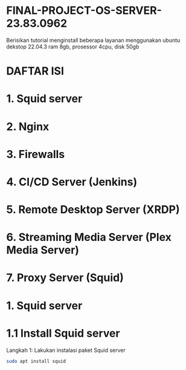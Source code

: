 # FINAL-PROJECT-OS-SERVER-23.83.0962
Berisikan tutorial menginstall beberapa layanan menggunakan ubuntu dekstop 22.04.3 ram 8gb, prosessor 4cpu, disk 50gb

# DAFTAR ISI
# 1.  Squid server
# 2.  Nginx
# 3.  Firewalls
# 4.   CI/CD Server (Jenkins)
# 5.   Remote Desktop Server (XRDP)
# 6.   Streaming Media Server (Plex Media Server)
# 7.   Proxy Server (Squid)

# 1. Squid server
# 1.1 Install Squid server
Langkah 1: Lakukan instalasi paket Squid server

```bash
sudo apt install squid
